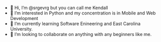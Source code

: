 - 👋 Hi, I’m @srgevrg but you can call me Kendall
- 👀 I’m interested in Python and my concentration is in Mobile and Web Development
- 🌱 I’m currently learning Software Enineering and East Carolina University.
- 💞️ I’m looking to collaborate on anything with any beginners like me.


<!---
srgevrg/srgevrg is a ✨ special ✨ repository because its `README.md` (this file) appears on your GitHub profile.
You can click the Preview link to take a look at your changes.
--->
